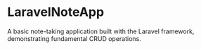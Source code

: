 # LaravelNoteApp
A basic note-taking application built with the Laravel framework, demonstrating fundamental CRUD operations.
